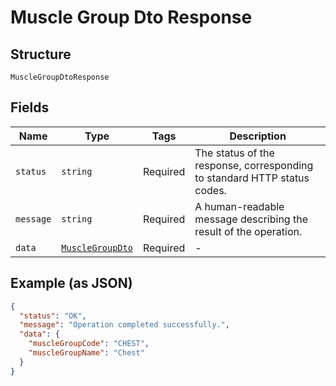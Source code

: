 
# Muscle Group Dto Response

## Structure

`MuscleGroupDtoResponse`

## Fields

| Name | Type | Tags | Description |
|  --- | --- | --- | --- |
| `status` | `string` | Required | The status of the response, corresponding to standard HTTP status codes. |
| `message` | `string` | Required | A human-readable message describing the result of the operation. |
| `data` | [`MuscleGroupDto`](../../doc/models/muscle-group-dto.md) | Required | - |

## Example (as JSON)

```json
{
  "status": "OK",
  "message": "Operation completed successfully.",
  "data": {
    "muscleGroupCode": "CHEST",
    "muscleGroupName": "Chest"
  }
}
```

